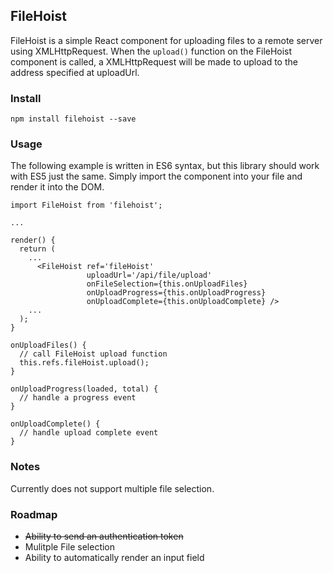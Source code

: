 ## FileHoist

FileHoist is a simple React component for uploading files to a remote server using XMLHttpRequest. When the `upload()` function on the FileHoist component is called, a XMLHttpRequest will be made to upload to the address specified at uploadUrl.

### Install
```
npm install filehoist --save 
```

### Usage
The following example is written in ES6 syntax, but this library should work with ES5 just the same. Simply import the component into your file and render it into the DOM.
```
import FileHoist from 'filehoist';

...

render() {
  return (
    ...
      <FileHoist ref='fileHoist'
                 uploadUrl='/api/file/upload'
                 onFileSelection={this.onUploadFiles}
                 onUploadProgress={this.onUploadProgress}
                 onUploadComplete={this.onUploadComplete} />
    ...
  );
}

onUploadFiles() {
  // call FileHoist upload function
  this.refs.fileHoist.upload();
}

onUploadProgress(loaded, total) {
  // handle a progress event
}

onUploadComplete() {
  // handle upload complete event
}
```

### Notes
Currently does not support multiple file selection.

### Roadmap
- ~~Ability to send an authentication token~~
- Mulitple File selection
- Ability to automatically render an input field
